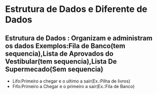 # Estrutura de Dados e Diferente de Dados

## Estrutura de Dados : Organizam e administram os dados Exemplos:Fila de Banco(tem sequencia),Lista de Aprovados do Vestibular(tem sequencia),Lista De Supermecado(Sem sequencia)

- Lifo:Primeiro a chegar e o ultimo a sair(Ex.:Pilha de livros)
- Fifo:Primeiro a Chegar e o primeiro a sair(Ex.:Fila de Banco)
